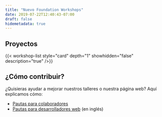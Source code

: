 ```yaml
---
title: "Nuevo Foundation Workshops"
date: 2019-07-22T12:40:43-07:00
draft: false
hidemetadata: true
---
```


## Proyectos

{{< workshop-list style="card" depth="1" showhidden="false" description="true"  />}}

## ¿Cómo contribuir?
¿Quisieras ayudar a mejorar nuestros talleres o nuestra página web? Aquí explicamos cómo:
- [Pautas para colaboradores](guidelines/)
- [Pautas para desarrolladores web](../guidelines/web-developer) (en inglés)